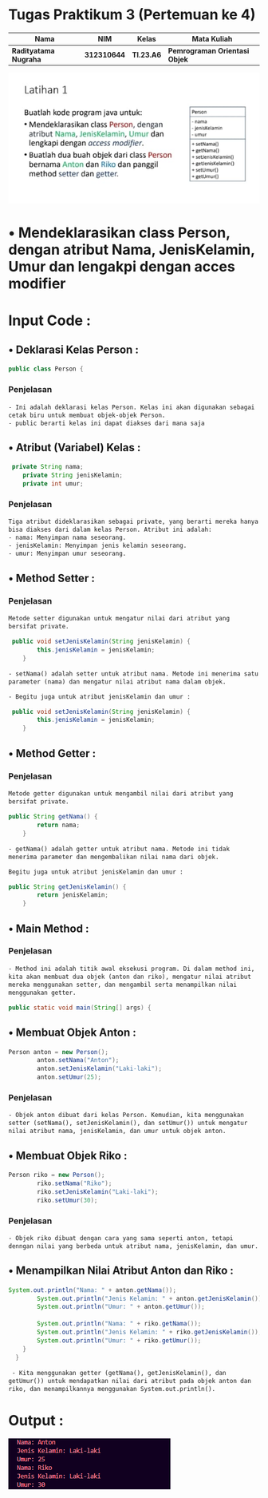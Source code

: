 # Tugas Praktikum 3 (Pertemuan ke 4) 

|Nama|NIM|Kelas|Mata Kuliah|
|----|---|-----|------|
|**Radityatama Nugraha**|**312310644**|**TI.23.A6**|**Pemrograman Orientasi Objek**|

![gambar](Tugas-Pemrograman-Orientasi-Objek-Pert4/ss1.jpeg)

# • Mendeklarasikan class Person, dengan atribut Nama, JenisKelamin, Umur dan lengakpi dengan acces modifier

# Input Code :

## • Deklarasi Kelas Person :
```java
public class Person {
```
### Penjelasan
```
- Ini adalah deklarasi kelas Person. Kelas ini akan digunakan sebagai cetak biru untuk membuat objek-objek Person.
- public berarti kelas ini dapat diakses dari mana saja
```

## • Atribut (Variabel) Kelas :
```java
 private String nama;
    private String jenisKelamin;
    private int umur;
```
### Penjelasan
```
Tiga atribut dideklarasikan sebagai private, yang berarti mereka hanya bisa diakses dari dalam kelas Person. Atribut ini adalah:
- nama: Menyimpan nama seseorang.
- jenisKelamin: Menyimpan jenis kelamin seseorang.
- umur: Menyimpan umur seseorang.
```

## • Method Setter :
### Penjelasan
```
Metode setter digunakan untuk mengatur nilai dari atribut yang bersifat private.
```
```java
 public void setJenisKelamin(String jenisKelamin) {
        this.jenisKelamin = jenisKelamin;
    }
```
```
- setNama() adalah setter untuk atribut nama. Metode ini menerima satu parameter (nama) dan mengatur nilai atribut nama dalam objek.
```
```
- Begitu juga untuk atribut jenisKelamin dan umur :
```
```java
 public void setJenisKelamin(String jenisKelamin) {
        this.jenisKelamin = jenisKelamin;
    }
```

## • Method Getter :
### Penjelasan
```
Metode getter digunakan untuk mengambil nilai dari atribut yang bersifat private.
```
```java
public String getNama() {
        return nama;
    }
```
```
- getNama() adalah getter untuk atribut nama. Metode ini tidak menerima parameter dan mengembalikan nilai nama dari objek.
```
```
Begitu juga untuk atribut jenisKelamin dan umur :
```
```java
public String getJenisKelamin() {
        return jenisKelamin;
    }
```

## • Main Method :
### Penjelasan
```
- Method ini adalah titik awal eksekusi program. Di dalam method ini, kita akan membuat dua objek (anton dan riko), mengatur nilai atribut mereka menggunakan setter, dan mengambil serta menampilkan nilai menggunakan getter.
```
```java
public static void main(String[] args) {
```

## • Membuat Objek Anton :
```java
Person anton = new Person();
        anton.setNama("Anton");
        anton.setJenisKelamin("Laki-laki");
        anton.setUmur(25);
```
### Penjelasan
```
- Objek anton dibuat dari kelas Person. Kemudian, kita menggunakan setter (setNama(), setJenisKelamin(), dan setUmur()) untuk mengatur nilai atribut nama, jenisKelamin, dan umur untuk objek anton.
```

## • Membuat Objek Riko :
```java
Person riko = new Person();
        riko.setNama("Riko");
        riko.setJenisKelamin("Laki-laki");
        riko.setUmur(30);
```
### Penjelasan
```
- Objek riko dibuat dengan cara yang sama seperti anton, tetapi denngan nilai yang berbeda untuk atribut nama, jenisKelamin, dan umur.
```

## • Menampilkan Nilai Atribut Anton dan Riko :
```java
System.out.println("Nama: " + anton.getNama());
        System.out.println("Jenis Kelamin: " + anton.getJenisKelamin());
        System.out.println("Umur: " + anton.getUmur());
  
        System.out.println("Nama: " + riko.getNama());
        System.out.println("Jenis Kelamin: " + riko.getJenisKelamin());
        System.out.println("Umur: " + riko.getUmur());
    }
  }
```
```
 - Kita menggunakan getter (getNama(), getJenisKelamin(), dan getUmur()) untuk mendapatkan nilai dari atribut pada objek anton dan riko, dan menampilkannya menggunakan System.out.println().
```

# Output :

![gambar](Tugas-Pemrograman-Orientasi-Objek-Pert4/ss2.png)
















